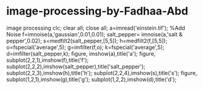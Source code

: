 # image-processing-by-Fadhaa-Abd
image processing 
clc;
clear all;
close all;
a=imread('einstein.tif');
%Add Noise
f=imnoise(a,'gaussian',0.01,0.01);
salt_pepper= imnoise(a,'salt & pepper',0.02);
s=medfilt2(salt_pepper,[5,5]);
h=medfilt2(f,[5,5]);
o=fspecial('average',5);
g=imfilter(f,o);
k=fspecial('average',5);
d=imfilter(salt_pepper,k);
figure,
 imshow(a),title('a');
 figure,
 subplot(2,2,1),imshow(f),title('f');
 subplot(2,2,2),imshow(salt_pepper),title('salt_pepper');
 subplot(2,2,3),imshow(h),title('h');
 subplot(2,2,4),imshow(s),title('s');
 figure,
 subplot(1,2,1),imshow(g),title('g');
 subplot(1,2,2),imshow(d),title('d');

